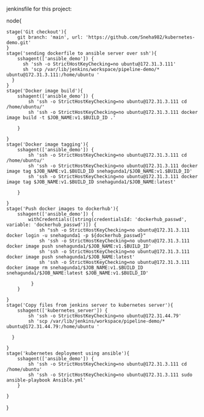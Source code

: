 jenkinsfile for this project:

node{
    
    stage('Git checkout'){
        git branch: 'main', url: 'https://github.com/Sneha982/kubernetes-demo.git'
    }
    stage('sending dockerfile to ansible server over ssh'){
        sshagent(['ansible_demo']) {
          sh 'ssh -o StrictHostKeyChecking=no ubuntu@172.31.3.111'
          sh 'scp /var/lib/jenkins/workspace/pipeline-demo/* ubuntu@172.31.3.111:/home/ubuntu '
      }
    }
    stage('Docker image build'){
        sshagent(['ansible_demo']) {
            sh 'ssh -o StrictHostKeyChecking=no ubuntu@172.31.3.111 cd /home/ubuntu/'
            sh 'ssh -o StrictHostKeyChecking=no ubuntu@172.31.3.111 docker image build -t $JOB_NAME:v1.$BUILD_ID .'
            
        }
        
    }
    stage('Docker image tagging'){
        sshagent(['ansible_demo']) {
            sh 'ssh -o StrictHostKeyChecking=no ubuntu@172.31.3.111 cd /home/ubuntu/'
            sh 'ssh -o StrictHostKeyChecking=no ubuntu@172.31.3.111 docker image tag $JOB_NAME:v1.$BUILD_ID snehagunda1/$JOB_NAME:v1.$BUILD_ID'
            sh 'ssh -o StrictHostKeyChecking=no ubuntu@172.31.3.111 docker image tag $JOB_NAME:v1.$BUILD_ID snehagunda1/$JOB_NAME:latest'
            
        }
        
    }
    stage('Push docker images to dockerhub'){
        sshagent(['ansible_demo']) {
            withCredentials([string(credentialsId: 'dockerhub_passwd', variable: 'dockerhub_passwd')]) {
                sh "ssh -o StrictHostKeyChecking=no ubuntu@172.31.3.111 docker login -u snehagunda1 -p ${dockerhub_passwd}"
                sh 'ssh -o StrictHostKeyChecking=no ubuntu@172.31.3.111 docker image push snehagunda1/$JOB_NAME:v1.$BUILD_ID'
                sh 'ssh -o StrictHostKeyChecking=no ubuntu@172.31.3.111 docker image push snehagunda1/$JOB_NAME:latest'
                sh 'ssh -o StrictHostKeyChecking=no ubuntu@172.31.3.111 docker image rm snehagunda1/$JOB_NAME:v1.$BUILD_ID snehagunda1/$JOB_NAME:latest $JOB_NAME:v1.$BUILD_ID'
                
             }
        }
        
    }
    stage('Copy files from jenkins server to kubernetes server'){
        sshagent(['kubernetes_server']) {
            sh 'ssh -o StrictHostKeyChecking=no ubuntu@172.31.44.79'
            sh 'scp /var/lib/jenkins/workspace/pipeline-demo/* ubuntu@172.31.44.79:/home/ubuntu '
            
      }
        
    }
    stage('kubernetes deployment using ansible'){
        sshagent(['ansible_demo']) {
            sh 'ssh -o StrictHostKeyChecking=no ubuntu@172.31.3.111 cd /home/ubuntu'
            sh 'ssh -o StrictHostKeyChecking=no ubuntu@172.31.3.111 sudo ansible-playbook Ansible.yml'
        }
        
    }
    
    
}
